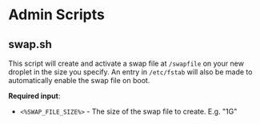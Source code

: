 Admin Scripts
=============

swap.sh
-------

This script will create and activate a swap file at `/swapfile` on your new droplet in the size you specify.  An entry in `/etc/fstab` will also be made to automatically enable the swap file on boot.

**Required input**:

* `<%SWAP_FILE_SIZE%>` - The size of the swap file to create. E.g. "1G"
